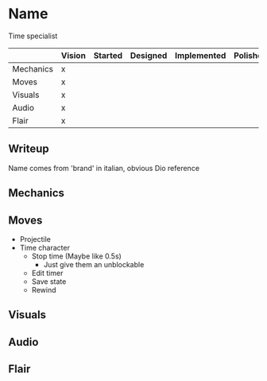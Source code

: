 # Name
Time specialist

|           | Vision | Started | Designed | Implemented | Polished |
| --------- | ------ | ------- | -------- | ----------- | -------- |
| Mechanics | x      |         |          |             |          |
| Moves     | x      |         |          |             |          |
| Visuals   | x      |         |          |             |          |
| Audio     | x      |         |          |             |          |
| Flair     | x      |         |          |             |          |

## Writeup
Name comes from 'brand' in italian, obvious Dio reference

## Mechanics

## Moves
- Projectile
- Time character
  - Stop time (Maybe like 0.5s)
    - Just give them an unblockable
  - Edit timer
  - Save state
  - Rewind

## Visuals

## Audio

## Flair
